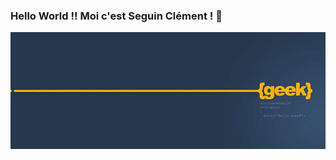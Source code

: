 ### Hello World !! Moi c'est Seguin Clément ! 👋

![Cover](https://github.com/ClementS03/ClementS03/blob/master/img/geek-dev-codeur.jpg)

